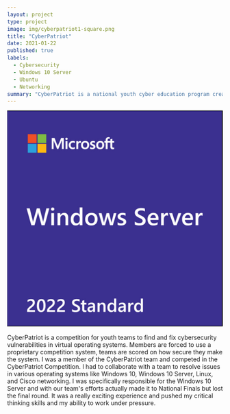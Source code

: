 ```yaml
---
layout: project
type: project
image: img/cyberpatriot1-square.png
title: "CyberPatriot"
date: 2021-01-22
published: true
labels:
  - Cybersecurity
  - Windows 10 Server
  - Ubuntu
  - Networking
summary: "CyberPatriot is a national youth cyber education program created in the United States to help direct students toward careers in cybersecurity or another computer, science, technology, engineering, and mathematics disciplines."
---
```


<img class="img-fluid" src="../img/cyberpatriot1.jpg">

CyberPatriot is a competition for youth teams to find and fix cybersecurity vulnerabilities in virtual operating systems. Members are forced to use a proprietary competition system, teams are scored on how secure they make the system. I was a member of the CyberPatriot team and competed in the CyberPatriot Competition. I had to collaborate with a team to resolve issues in various operating systems like Windows 10, Windows 10 Server, Linux, and Cisco networking. I was specifically responsible for the Windows 10 Server and with our team's efforts actually made it to National Finals but lost the final round. It was a really exciting experience and pushed my critical thinking skills and my ability to work under pressure.
